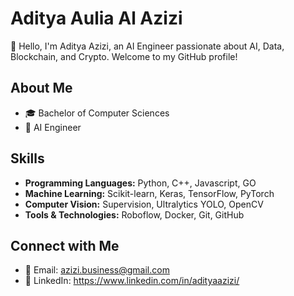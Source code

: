 # Aditya Aulia Al Azizi

👋 Hello, I'm Aditya Azizi, an AI Engineer passionate about AI, Data, Blockchain, and Crypto. Welcome to my GitHub profile!

## About Me

- 🎓 Bachelor of Computer Sciences
- 💼 AI Engineer

## Skills

- **Programming Languages:** Python, C++, Javascript, GO
- **Machine Learning:** Scikit-learn, Keras, TensorFlow, PyTorch
- **Computer Vision:** Supervision, Ultralytics YOLO, OpenCV
- **Tools & Technologies:** Roboflow, Docker, Git, GitHub

<!-- ## Projects

### [Project Name 1](Link to Project 1)

Brief description of the project. Highlight your role, the technologies used, and any notable achievements or challenges overcome.

### [Project Name 2](Link to Project 2)

Brief description of the project. Highlight your role, the technologies used, and any notable achievements or challenges overcome.

... -->

## Connect with Me

- 📧 Email: azizi.business@gmail.com
- 💼 LinkedIn: https://www.linkedin.com/in/adityaazizi/
